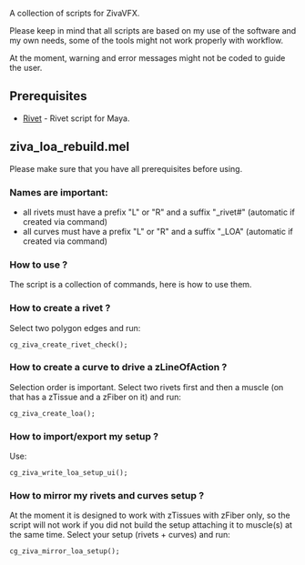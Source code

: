 A collection of scripts for ZivaVFX.

Please keep in mind that all scripts are based on my use of the software and my own needs, some of the tools might not work properly with workflow.

At the moment, warning and error messages might not be coded to guide the user.

## Prerequisites
- [Rivet](https://plus.google.com/108730905615837309068/posts/GdL56AbxQ32) - Rivet script for Maya.

## ziva_loa_rebuild.mel
Please make sure that you have all prerequisites before using.

### Names are important:
- all rivets must have a prefix "L" or "R" and a suffix "_rivet#" (automatic if created via command) 
- all curves must have a prefix "L" or "R" and a suffix "_LOA" (automatic if created via command)


### How to use ?
The script is a collection of commands, here is how to use them.


### How to create a rivet ?
Select two polygon edges and run:
```
cg_ziva_create_rivet_check();
```

### How to create a curve to drive a zLineOfAction ?
Selection order is important. Select two rivets first and then a muscle (on that has a zTissue and a zFiber on it) and run: 
```
cg_ziva_create_loa();
```

### How to import/export my setup ?
Use:
```
cg_ziva_write_loa_setup_ui();
```

### How to mirror my rivets and curves setup ?
At the moment it is designed to work with zTissues with zFiber only, so the script will not work if you did not build the setup attaching it to muscle(s) at the same time. Select your setup (rivets + curves) and run:
```
cg_ziva_mirror_loa_setup();
```
